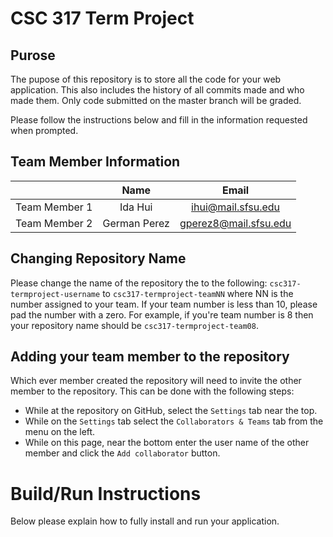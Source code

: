 # CSC 317 Term Project

## Purose

The pupose of this repository is to store all the code for your web application. This also includes the history of all commits made and who made them. Only code submitted on the master branch will be graded.

Please follow the instructions below and fill in the information requested when prompted.

## Team  Member Information

|               | Name          | Email                |
|:-------------:|:-------------:|:--------------------:|
| Team Member 1 | Ida Hui       | ihui@mail.sfsu.edu   |
| Team Member 2 | German Perez  | gperez8@mail.sfsu.edu|

## Changing Repository Name

Please change the name of the repository the to the following:
`csc317-termproject-username` to `csc317-termproject-teamNN` where NN is the number assigned to your team. If your team number is less than 10, please pad the number with a zero. For example, if you're team number is 8 then your repository name should be `csc317-termproject-team08`.

## Adding your team member to the repository

Which ever member created the repository will need to invite the other member to the repository. This can be done with the following steps:

* While at the repository on GitHub, select the `Settings` tab near the top.
* While on the `Settings` tab select the `Collaborators & Teams` tab from the menu on the left.
* While on this page, near the bottom enter the user name of the other member and click the `Add collaborator` button. 

# Build/Run Instructions

Below please explain how to fully install and run your application.
